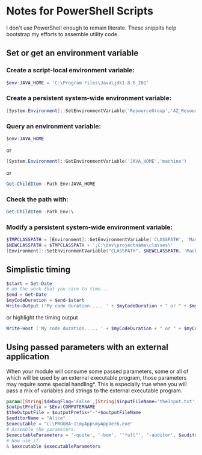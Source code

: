 # Notes for PowerShell Scripts

I don't use PowerShell enough to remain literate.  These snippits help bootstrap my efforts to assemble utility code.  




## Set or get an environment variable  

### Create a script-local environment variable:  
```powershell
$env:JAVA_HOME = 'C:\Program Files\Java\jdk1.8.0_201'  
```

### Create a persistent system-wide environment variable:  
```powershell
[System.Environment]::SetEnvironmentVariable('ResourceGroup','AZ_Resource_Group')
```

### Query an environment variable:  
```powershell
$env:JAVA_HOME  
```
or  
```powershell
[System.Environment]::GetEnvironmentVariable('JAVA_HOME','machine')  
```
or
```powershell
Get-ChildItem -Path Env:JAVA_HOME  
```

### Check the path with:  
```powershell
Get-ChildItem -Path Env:\  
```

### Modify a persistent system-wide environment variable:  
```powershell
$TMPCLASSPATH = [Environment]::GetEnvironmentVariable('CLASSPATH', 'Machine')  
$NEWCLASSPATH = $TMPCLASSPATH + ';C:\dev\projectname\classes\'  
[Environment]::SetEnvironmentVariable("CLASSPATH", $NEWCLASSPATH, 'Machine')  
```

## Simplistic timing  
```powershell
$start = Get-Date  
# do the work that you care to time...  
$end = Get-Date  
$myCodeDuration = $end-$start  
Write-Output ('My code duration..... ' + $myCodeDuration + " or " + $myCodeDuration.TotalSeconds)  
```
or highlight the timing output
```powershell
Write-Host ('My code duration..... ' + $myCodeDuration + " or " + $myCodeDuration.TotalSeconds) -foregroundcolor DarkBlue -backgroundcolor Yellow  
```

## Using passed parameters with an external application  
When your module will consume some passed parameters, some or all of which will be used by an external executable program, those parameters may require some special handling*.  This is especially true when you will pass a mix of variables and strings to the external executable program.  
```powershell
param([String]$debugFlag='False',[String]$inputFileName='theInput.txt',[String]$outputFileName='theOutput.txt')  
$outputPrefix = $Env:COMPUTERNAME  
$theOutputFile = $outputPrefix+"-"+$outputFileName  
$auditorName = "Alice"  
$executable = "C:\PROGRA~1\myApp\myAppVer6.exe"  
# Assemble the parameters:  
$executableParameters = '-quite', '-bom', '"full"', '-auditor', $auditorName, '-debug', $debugFlag, '-inFile', $inputFileName, '-reportName', $theOutputFile  
# Now use it:  
& $executable $executableParameters  
```
